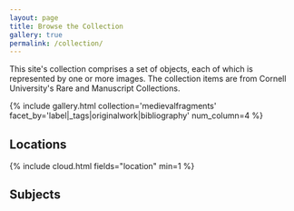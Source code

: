 ```yaml
---
layout: page
title: Browse the Collection
gallery: true
permalink: /collection/
---
```


This site's collection comprises a set of objects, each of which is represented by one or more images. The collection items are from Cornell University's Rare and Manuscript Collections.

{% include gallery.html collection='medievalfragments' facet_by='label|_tags|originalwork|bibliography' num_column=4 %}

## Locations
{% include cloud.html fields="location" min=1 %}

## Subjects

